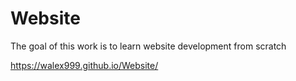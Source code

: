 # Website

The goal of this work is to learn website development from scratch

https://walex999.github.io/Website/

